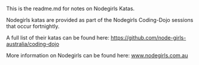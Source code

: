 This is the readme.md for notes on Nodegirls Katas.

Nodegirls katas are provided as part of the Nodegirls Coding-Dojo sessions that occur fortnightly.

A full list of their katas can be found here:
https://github.com/node-girls-australia/coding-dojo 

More information on Nodegirls can be found here:
www.nodegirls.com.au